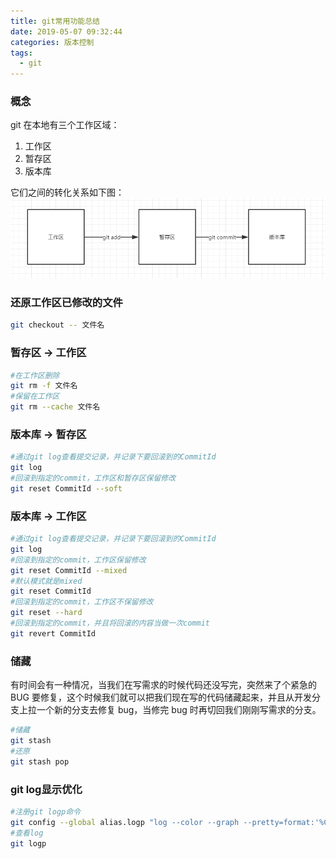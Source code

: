 ```yaml
---
title: git常用功能总结
date: 2019-05-07 09:32:44
categories: 版本控制
tags:
  - git
---
```


### 概念

git 在本地有三个工作区域：

1. 工作区
2. 暂存区
3. 版本库

它们之间的转化关系如下图：
![](git-summary/2019-05-17-23-04-35.png)

<!-- more -->

### 还原工作区已修改的文件

```sh
git checkout -- 文件名
```

### 暂存区 -> 工作区

```sh
#在工作区删除
git rm -f 文件名
#保留在工作区
git rm --cache 文件名
```

### 版本库 -> 暂存区

```sh
#通过git log查看提交记录，并记录下要回滚到的CommitId
git log
#回滚到指定的commit，工作区和暂存区保留修改
git reset CommitId --soft
```

### 版本库 -> 工作区

```sh
#通过git log查看提交记录，并记录下要回滚到的CommitId
git log
#回滚到指定的commit，工作区保留修改
git reset CommitId --mixed
#默认模式就是mixed
git reset CommitId
#回滚到指定的commit，工作区不保留修改
git reset --hard
#回滚到指定的commit，并且将回滚的内容当做一次commit
git revert CommitId
```

### 储藏

有时间会有一种情况，当我们在写需求的时候代码还没写完，突然来了个紧急的 BUG 要修复，这个时候我们就可以把我们现在写的代码储藏起来，并且从开发分支上拉一个新的分支去修复 bug，当修完 bug 时再切回我们刚刚写需求的分支。

```sh
#储藏
git stash
#还原
git stash pop
```

### git log显示优化
```sh
#注册git logp命令
git config --global alias.logp "log --color --graph --pretty=format:'%Cred%h%Creset -%C(yellow)%d%Creset %s %Cgreen(%cr) %C(bold blue)<%an>%Creset' --abbrev-commit --"
#查看log
git logp
```
